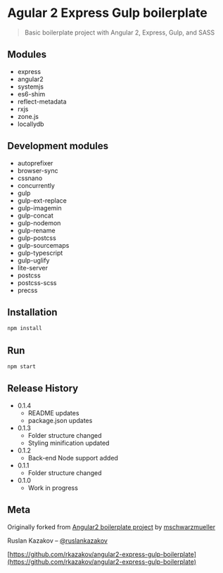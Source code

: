 # Agular 2 Express Gulp boilerplate
> Basic boilerplate project with Angular 2, Express, Gulp, and SASS

## Modules

- express
- angular2
- systemjs
- es6-shim
- reflect-metadata
- rxjs
- zone.js
- locallydb

## Development modules

- autoprefixer
- browser-sync
- cssnano
- concurrently
- gulp
- gulp-ext-replace
- gulp-imagemin
- gulp-concat
- gulp-nodemon
- gulp-rename
- gulp-postcss
- gulp-sourcemaps
- gulp-typescript
- gulp-uglify
- lite-server
- postcss
- postcss-scss
- precss

## Installation

```sh
npm install
```

## Run

```sh
npm start
```

## Release History

* 0.1.4
    * README updates
    * package.json updates
* 0.1.3
    * Folder structure changed
    * Styling minification updated
* 0.1.2
    * Back-end Node support added
* 0.1.1
    * Folder structure changed
* 0.1.0
    * Work in progress

## Meta

Originally forked from [Angular2 boilerplate project](https://github.com/mschwarzmueller/angular-2-beta-boilerplate) by [mschwarzmueller](https://github.com/mschwarzmueller)

Ruslan Kazakov – [@ruslankazakov](https://twitter.com/ruslankazakov)

[https://github.com/rkazakov/angular2-express-gulp-boilerplate](https://github.com/rkazakov/angular2-express-gulp-boilerplate)
